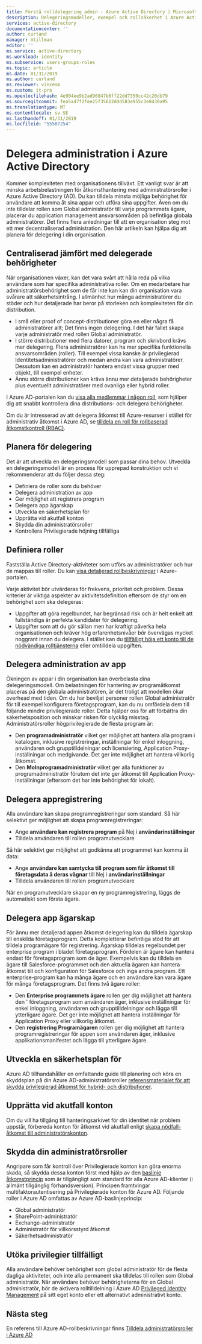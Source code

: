 ```yaml
---
title: Förstå rolldelegering admin - Azure Active Directory | Microsoft Docs
description: Delegeringsmodeller, exempel och rollsäkerhet i Azure Active Directory
services: active-directory
documentationcenter: ''
author: curtand
manager: mtillman
editor: ''
ms.service: active-directory
ms.workload: identity
ms.subservice: users-groups-roles
ms.topic: article
ms.date: 01/31/2019
ms.author: curtand
ms.reviewer: vincesm
ms.custom: it-pro
ms.openlocfilehash: 4e904ee9b2ad96847b0ff22dd7350cc42c20db79
ms.sourcegitcommit: fea5a47f2fee25f35612ddd583e955c3e8430a95
ms.translationtype: MT
ms.contentlocale: sv-SE
ms.lasthandoff: 01/31/2019
ms.locfileid: "55507254"
---
```

# <a name="delegate-administration-in-azure-active-directory"></a>Delegera administration i Azure Active Directory

Kommer komplexiteten med organisationens tillväxt. Ett vanligt svar är att minska arbetsbelastningen för åtkomsthantering med administratörsroller i Azure Active Directory (AD). Du kan tilldela minsta möjliga behörighet för användare att komma åt sina appar och utföra sina uppgifter. Även om du inte tilldelar rollen som Global administratör till varje programmets ägare, placerar du application management ansvarsområden på befintliga globala administratörer. Det finns flera anledningar till att en organisation steg mot ett mer decentraliserad administration. Den här artikeln kan hjälpa dig att planera för delegering i din organisation.

<!--What about reporting? Who has which role and how do I audit?-->

## <a name="centralized-versus-delegated-permissions"></a>Centraliserad jämfört med delegerade behörigheter

När organisationen växer, kan det vara svårt att hålla reda på vilka användare som har specifika administrativa roller. Om en medarbetare har administratörsbehörighet som de får inte kan kan din organisation vara svårare att säkerhetsintrång. I allmänhet hur många administratörer du stöder och hur detaljerade har beror på storleken och komplexiteten för din distribution.

* I små eller proof of concept-distributioner göra en eller några få administratörer allt; Det finns ingen delegering. I det här fallet skapa varje administratör med rollen Global administratör.
* I större distributioner med flera datorer, program och skrivbord krävs mer delegering. Flera administratörer kan ha mer specifika funktionella ansvarsområden (roller). Till exempel vissa kanske är privilegierad Identitetsadministratörer och medan andra kan vara administratörer. Dessutom kan en administratör hantera endast vissa grupper med objekt, till exempel enheter.
* Ännu större distributioner kan kräva ännu mer detaljerade behörigheter plus eventuellt administratörer med ovanliga eller hybrid roller.

I Azure AD-portalen kan du [visa alla medlemmar i någon roll](directory-manage-roles-portal.md), som hjälper dig att snabbt kontrollera dina distributions- och delegera behörigheter.

Om du är intresserad av att delegera åtkomst till Azure-resurser i stället för administrativ åtkomst i Azure AD, se [tilldela en roll för rollbaserad åtkomstkontroll (RBAC)](../../role-based-access-control/role-assignments-portal.md).

## <a name="delegation-planning"></a>Planera för delegering

Det är att utveckla en delegeringsmodell som passar dina behov. Utveckla en delegeringsmodell är en process för upprepad konstruktion och vi rekommenderar att du följer dessa steg:

* Definiera de roller som du behöver
* Delegera administration av app
* Ger möjlighet att registrera program
* Delegera app ägarskap
* Utveckla en säkerhetsplan för
* Upprätta vid akutfall konton
* Skydda din administratörsroller
* Kontrollera Privilegierade höjning tillfälliga

## <a name="define-roles"></a>Definiera roller

Fastställa Active Directory-aktiviteter som utförs av administratörer och hur de mappas till roller. Du kan [visa detaljerad rollbeskrivningar](directory-manage-roles-portal.md) i Azure-portalen.

Varje aktivitet bör utvärderas för frekvens, prioritet och problem. Dessa kriterier är viktiga aspekter av aktivitetsdefinition eftersom de styr om en behörighet som ska delegeras:

* Uppgifter att göra regelbundet, har begränsad risk och är helt enkelt att fullständiga är perfekta kandidater för delegering.
* Uppgifter som att du gör sällan men har kraftigt påverka hela organisationen och kräver hög erfarenhetsnivåer bör övervägas mycket noggrant innan du delegera. I stället kan du [tillfälligt höja ett konto till de nödvändiga rolltjänsterna](../active-directory-privileged-identity-management-configure.md) eller omtilldela uppgiften.

## <a name="delegate-app-administration"></a>Delegera administration av app

Ökningen av appar i din organisation kan överbelasta dina delegeringsmodell. Om belastningen för hantering av programåtkomst placeras på den globala administratören, är det troligt att modellen ökar overhead med tiden. Om du har beviljat personer rollen Global administratör för till exempel konfigurera företagsprogram, kan du nu omfördela dem till följande mindre privilegierade roller. Detta hjälper oss för att förbättra din säkerhetsposition och minskar risken för olycklig misstag. Administratörsroller högprivilegierade de flesta program är:

* Den **programadministratör** vilket ger möjlighet att hantera alla program i katalogen, inklusive registreringar, inställningar för enkel inloggning, användaren och grupptilldelningar och licensiering, Application Proxy-inställningar och medgivande. Det ger inte möjlighet att hantera villkorlig åtkomst.
* Den **Molnprogramadministratör** vilket ger alla funktioner av programadministratör förutom det inte ger åtkomst till Application Proxy-inställningar (eftersom det har inte behörighet för lokalt).

## <a name="delegate-app-registration"></a>Delegera appregistrering

Alla användare kan skapa programregistreringar som standard. Så här selektivt ger möjlighet att skapa programregistreringar:

* Ange **användare kan registrera program** på Nej i **användarinställningar**
* Tilldela användaren till rollen programutvecklare

Så här selektivt ger möjlighet att godkänna att programmet kan komma åt data:

* Ange **användare kan samtycka till program som får åtkomst till företagsdata å deras vägnar** till Nej i **användarinställningar**
* Tilldela användaren till rollen programutvecklare

När en programutvecklare skapar en ny programregistrering, läggs de automatiskt som första ägare.

## <a name="delegate-app-ownership"></a>Delegera app ägarskap

För ännu mer detaljerad appen åtkomst delegering kan du tilldela ägarskap till enskilda företagsprogram. Detta kompletterar befintliga stöd för att tilldela programägare för registrering. Ägarskap tilldelas regelbundet per enterprise program i bladet företagsprogram. Fördelen är ägare kan hantera endast för företagsprogram som de äger. Exempelvis kan du tilldela en ägare till Salesforce-programmet och den aktuella ägaren kan hantera åtkomst till och konfiguration för Salesforce och inga andra program. Ett enterprise-program kan ha många ägare och en användare kan vara ägare för många företagsprogram. Det finns två ägare roller:

* Den **Enterprise programmets ägare** rollen ger dig möjlighet att hantera den ' företagsprogram som användaren äger, inklusive inställningar för enkel inloggning, användaren och grupptilldelningar och lägga till ytterligare ägare. Det ger inte möjlighet att hantera inställningar för Application Proxy eller villkorlig åtkomst.
* Den **registrering Programägaren** rollen ger dig möjlighet att hantera programregistreringar för appen som användaren äger, inklusive applikationsmanifestet och lägga till ytterligare ägare.

## <a name="develop-a-security-plan"></a>Utveckla en säkerhetsplan för

Azure AD tillhandahåller en omfattande guide till planering och köra en skyddsplan på din Azure AD-administratörsroller [referensmaterialet för att skydda privilegierad åtkomst för hybrid- och distributioner](directory-admin-roles-secure.md).

## <a name="establish-emergency-accounts"></a>Upprätta vid akutfall konton

Om du vill ha tillgång till hanteringsarkivet för din identitet när problem uppstår, förbereda konton för åtkomst vid akutfall enligt [skapa nödfall-åtkomst till administratörskonton](directory-emergency-access.md).

## <a name="secure-your-administrator-roles"></a>Skydda din administratörsroller

Angripare som får kontroll över Privilegierade konton kan göra enorma skada, så skydda dessa konton först med hjälp av den [baslinje åtkomstprincip](https://cloudblogs.microsoft.com/enterprisemobility/2018/06/22/baseline-security-policy-for-azure-ad-admin-accounts-in-public-preview/) som är tillgängligt som standard för alla Azure AD-klienter (i allmänt tillgänglig förhandsversion). Principen framtvingar multifaktorautentisering på Privilegierade konton för Azure AD. Följande roller i Azure AD omfattas av Azure AD-baslinjeprincip:

* Global administratör
* SharePoint-administratör
* Exchange-administratör
* Administratör för villkorsstyrd åtkomst
* Säkerhetsadministratör

## <a name="elevate-privilege-temporarily"></a>Utöka privilegier tillfälligt

Alla användare behöver behörighet som global administratör för de flesta dagliga aktiviteter, och inte alla permanent ska tilldelas till rollen som Global administratör. När användare behöver behörigheterna för en Global administratör, bör de aktivera rolltilldelning i Azure AD [Privileged Identity Management](../active-directory-privileged-identity-management-configure.md) på sitt eget konto eller ett alternativt administrativt konto.

## <a name="next-steps"></a>Nästa steg

En referens till Azure AD-rollbeskrivningar finns [Tilldela administratörsroller i Azure AD](directory-assign-admin-roles.md)
